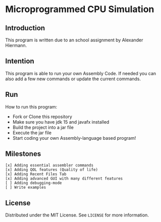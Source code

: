  # Microprogrammed CPU Simulation

 ## Introduction

 This program is written due to an school assignment by Alexander Hiermann.
 
 ## Intention
 
 This program is able to run your own Assembly Code. If needed you can also add a few new commands or update the current commands.

 ## Run

 How to run this program:

 -  Fork or Clone this repository
 -  Make sure you have jdk 15 and javafx installed
 -  Build the project into a jar file
 -  Execute the jar file
 -  Start coding your own Assembly-language based program!

 ## Milestones

    [x] Adding essential assembler commands
    [x] Adding QOL features (Quality of life)
    [x] Adding Recent Files Tab
    [x] Adding advanced GUI with many different features
    [ ] Adding debugging-mode
    [ ] Write examples
    
## License

Distributed under the MIT License. See `LICENSE` for more information.
